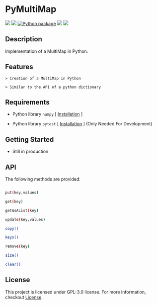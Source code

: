# PyMultiMap

![](https://img.shields.io/badge/License-GPL%20v3.0-red)
![](https://img.shields.io/badge/Version-v1.0-yellow)
[![Python package](https://github.com/BenSt099/PyMultiMap/actions/workflows/main.yml/badge.svg)](https://github.com/BenSt099/PyMultiMap/actions/workflows/main.yml)
![](https://img.shields.io/badge/lang-242663?style=flat&logo=Python)
![](https://img.shields.io/badge/PyMultiMap-47bfd1?style=flat&logo=Git-Extensions)

## Description

Implementation of a MultiMap in Python.

## Features

    > Creation of a MultiMap in Python

    > Similar to the API of a python dictionary

## Requirements

- Python library `numpy` [ [Installation](https://numpy.org/install/) ]

- Python library `pytest` [ [Installation](https://docs.pytest.org/en/latest/getting-started.html#get-started) ] (Only Needed For Development)

## Getting Started

- Still in production

## API

The following methods are provided:

```bash

put(key,values)

get(key)

getAsAList(key)

update(key,values)

copy()

keys()

remove(key)

size()

clear()

```

## License

This project is licensed under GPL-3.0 license. For more information, checkout [License](https://github.com/BenSt099/PyMultiMap/blob/main/LICENSE).
